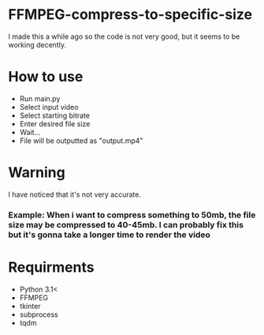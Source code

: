 # FFMPEG-compress-to-specific-size
I made this a while ago so the code is not very good, but it seems to be working decently.

# How to use

- Run main.py
- Select input video
- Select starting bitrate
- Enter desired file size
- Wait...
- File will be outputted as "output.mp4"

# Warning

I have noticed that it's not very accurate.
### Example: When i want to compress something to 50mb, the file size may be compressed to 40-45mb. I can probably fix this but it's gonna take a longer time to render the video

# Requirments

- Python 3.1<
- FFMPEG
- tkinter
- subprocess
- tqdm
